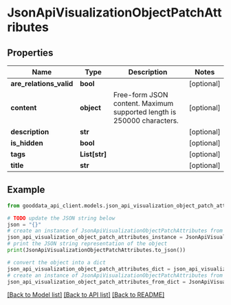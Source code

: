 # JsonApiVisualizationObjectPatchAttributes


## Properties

Name | Type | Description | Notes
------------ | ------------- | ------------- | -------------
**are_relations_valid** | **bool** |  | [optional] 
**content** | **object** | Free-form JSON content. Maximum supported length is 250000 characters. | [optional] 
**description** | **str** |  | [optional] 
**is_hidden** | **bool** |  | [optional] 
**tags** | **List[str]** |  | [optional] 
**title** | **str** |  | [optional] 

## Example

```python
from gooddata_api_client.models.json_api_visualization_object_patch_attributes import JsonApiVisualizationObjectPatchAttributes

# TODO update the JSON string below
json = "{}"
# create an instance of JsonApiVisualizationObjectPatchAttributes from a JSON string
json_api_visualization_object_patch_attributes_instance = JsonApiVisualizationObjectPatchAttributes.from_json(json)
# print the JSON string representation of the object
print(JsonApiVisualizationObjectPatchAttributes.to_json())

# convert the object into a dict
json_api_visualization_object_patch_attributes_dict = json_api_visualization_object_patch_attributes_instance.to_dict()
# create an instance of JsonApiVisualizationObjectPatchAttributes from a dict
json_api_visualization_object_patch_attributes_from_dict = JsonApiVisualizationObjectPatchAttributes.from_dict(json_api_visualization_object_patch_attributes_dict)
```
[[Back to Model list]](../README.md#documentation-for-models) [[Back to API list]](../README.md#documentation-for-api-endpoints) [[Back to README]](../README.md)


